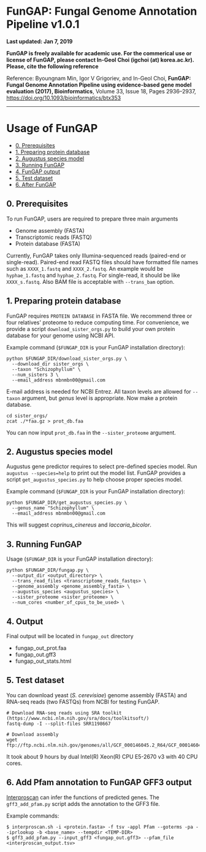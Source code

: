 # FunGAP: Fungal Genome Annotation Pipeline v1.0.1

**Last updated: Jan 7, 2019**

**FunGAP is freely available for academic use. For the commerical use or license of FunGAP, please contact In-Geol Choi (igchoi (at) korea.ac.kr). Please, cite the following reference**

Reference: Byoungnam Min,  Igor V Grigoriev, and In-Geol Choi, **FunGAP: Fungal Genome Annotation Pipeline using evidence-based gene model evaluation (2017), Bioinformatics**, Volume 33, Issue 18, Pages 2936–2937, https://doi.org/10.1093/bioinformatics/btx353

<hr>

# Usage of FunGAP

* [0. Prerequisites](#prerequisites)
* [1. Preparing protein database](#protdb)
* [2. Augustus species model](#augustusgenemodel)
* [3. Running FunGAP](#runningfungap)
* [4. FunGAP output](#output)
* [5. Test dataset](#testdata)
* [6. After FunGAP](#afterfungap)

<a name="prerequisites"></a>
## 0. Prerequisites

To run FunGAP, users are required to prepare three main arguments

 - Genome assembly (FASTA)
 - Transcriptomic reads (FASTQ)
 - Protein database (FASTA)

Currently, FunGAP takes only Illumina-sequenced reads (paired-end or single-read). Paired-end read FASTQ files should have formatted file names such as `XXXX_1.fastq` and `XXXX_2.fastq`. An example would be `hyphae_1.fastq` and `hyphae_2.fastq`. For single-read, it should be like `XXXX_s.fastq`. Also BAM file is acceptable with `--trans_bam` option.

<a name="protdb"></a>
## 1. Preparing protein database

FunGAP requires `PROTEIN DATABASE` in FASTA file. We recommend three or four relatives' proteome to reduce computing time. For convenience, we provide a script `download_sister_orgs.py` to build your own protein database for your genome using NCBI API.

Example command (`$FUNGAP_DIR` is your FunGAP installation directory):
```
python $FUNGAP_DIR/download_sister_orgs.py \
  --download_dir sister_orgs \
  --taxon "Schizophyllum" \
  --num_sisters 3 \
  --email_address mbnmbn00@gmail.com
```

E-mail address is needed for NCBI Entrez. All taxon levels are allowed for `--taxon` argument, but *genus* level is appropriate. Now make a protein database.

```
cd sister_orgs/
zcat ./*faa.gz > prot_db.faa
```

You can now input `prot_db.faa` in the `--sister_proteome` argument. 

<a name="augustusgenemodel"></a>
## 2. Augustus species model

Augustus gene predictor requires to select pre-defined species model.
Run `augustus --species=help` to print out the model list. FunGAP provides a script `get_augustus_species.py` to help choose proper species model.

Example command (`$FUNGAP_DIR` is your FunGAP installation directory):
```
python $FUNGAP_DIR/get_augustus_species.py \
  --genus_name "Schizophyllum" \
  --email_address mbnmbn00@gmail.com
```

This will suggest *coprinus_cinereus* and *laccaria_bicolor*.

<a name="runningfungap"></a>
## 3. Running FunGAP

Usage (`$FUNGAP_DIR` is your FunGAP installation directory):
```
python $FUNGAP_DIR/fungap.py \
  --output_dir <output_directory> \
  --trans_read_files <transcriptome_reads_fastqs> \
  --genome_assembly <genome_assembly_fasta> \
  --augustus_species <augustus_species> \
  --sister_proteome <sister_proteome> \
  --num_cores <number_of_cpus_to_be_used> \
```

<a name="output"></a>
## 4. Output
Final output will be located in `fungap_out` directory

- fungap_out_prot.faa
- fungap_out.gff3
- fungap_out_stats.html

<a name="testdata"></a>
## 5. Test dataset
You can download yeast (*S. cerevisiae*) genome assembly (FASTA) and RNA-seq reads (two FASTQs) from NCBI for testing FunGAP.

```
# Download RNA-seq reads using SRA toolkit (https://www.ncbi.nlm.nih.gov/sra/docs/toolkitsoft/)
fastq-dump -I --split-files SRR1198667

# Download assembly
wget ftp://ftp.ncbi.nlm.nih.gov/genomes/all/GCF_000146045.2_R64/GCF_000146045.2_R64_genomic.fna.gz
```

It took about 9 hours by dual Intel(R) Xeon(R) CPU E5-2670 v3 with 40 CPU cores.

<a name="afterfungap"></a>
## 6. Add Pfam annotation to FunGAP GFF3 output
[Interproscan](https://www.ebi.ac.uk/interpro/search/sequence-search) can infer the functions of predicted genes.
The ```gff3_add_pfam.py``` script adds the annotation to the GFF3 file.

Example commands:
```
$ interproscan.sh -i <protein.fasta> -f tsv -appl Pfam --goterms -pa --iprlookup -b <base_name> --tempdir <TEMP-DIR>
$ gff3_add_pfam.py --input_gff3 <fungap_out.gff3> --pfam_file <interproscan_output.tsv>
```
